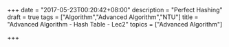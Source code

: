 +++
date = "2017-05-23T00:20:42+08:00"
description = "Perfect Hashing"
draft = true
tags = ["Algorithm","Advanced Algorithm","NTU"]
title = "Advanced Algorithm - Hash Table - Lec2"
topics = ["Advanced Algorithm"]

+++


